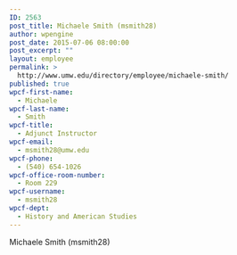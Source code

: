 ```yaml
---
ID: 2563
post_title: Michaele Smith (msmith28)
author: wpengine
post_date: 2015-07-06 08:00:00
post_excerpt: ""
layout: employee
permalink: >
  http://www.umw.edu/directory/employee/michaele-smith/
published: true
wpcf-first-name:
  - Michaele
wpcf-last-name:
  - Smith
wpcf-title:
  - Adjunct Instructor
wpcf-email:
  - msmith28@umw.edu
wpcf-phone:
  - (540) 654-1026
wpcf-office-room-number:
  - Room 229
wpcf-username:
  - msmith28
wpcf-dept:
  - History and American Studies
---
```

Michaele Smith (msmith28)